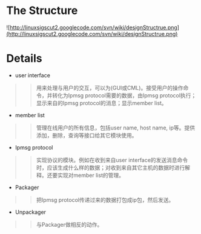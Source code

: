 # The Structure #
![http://linuxsigscut2.googlecode.com/svn/wiki/designStructrue.png](http://linuxsigscut2.googlecode.com/svn/wiki/designStructrue.png)

# Details #
  * user interface
> > 用来处理与用户的交互，可以为(GUI或CML)。接受用户的操作命令，并转化为Ipmsg protocol需要的数据，由Ipmsg protocol执行；显示来自的Ipmsg protocol的消息；显示member list。

  * member list
> > 管理在线用户的所有信息，包括user name, host name, ip等。提供添加，删除，查询等接口给其它模块使用。

  * Ipmsg protocol
> > 实现协议的模块。例如在收到来自user interface的发送消息命令时，应该生成什么样的数据；对收到来自其它主机的数据时进行解释。还要实现对member list的管理。

  * Packager
> > 把Ipmsg protocol传递过来的数据打包成ip包，然后发送。

  * Unpackager
> > 与Packager做相反的动作。